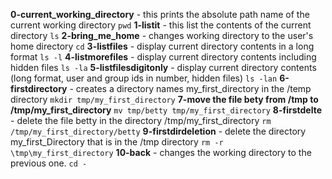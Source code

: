 **0-current_working_directory** - this prints the absolute path name of the current working directory
```pwd```
**1-listit** - this list the contents of the current directory
```ls```
**2-bring_me_home** - changes working directory to the user's home directory
```cd```
**3-listfiles** - display current directory contents in a long format
```ls -l```
**4-listmorefiles** - display current directory contents including hidden files
```ls -la```
**5-listfilesdigitonly** - display current directory contents (long format, user and group ids in number, hidden files)
```ls -lan```
**6-firstdirectory** - creates a directory names my_first_directory in the /temp directory
```mkdir tmp/my_first_directory```
**7-move the file bety from /tmp to /tmp/my_first_directory**
```mv tmp/betty tmp/my_first_directory```
**8-firstdelte** - delete the file betty in the directory /tmp/my_first_directory
```rm /tmp/my_first_directory/betty```
**9-firstdirdeletion** - delete the directory my_first_Directory that is in the /tmp directory
```rm -r \tmp\my_first_directory```
**10-back** - changes the working directory to the previous one.
```cd -```
